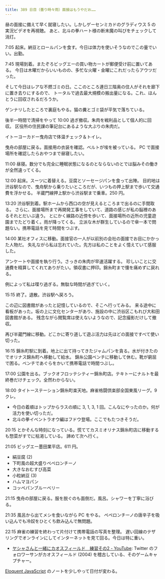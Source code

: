 ```yaml
---
title: 389 日目（曇り時々雨）面接はもうやだお……
---
```


昼の面接に備えて早く就寝したい。しかしゲーセンミカドのグラディウス 5 の実況ビデオを再視聴。
あと、北斗の拳ハート様の断末魔の叫びをチェックして消灯。

7:05 起床。納豆とロールパンを食す。今日は体力を使いそうなのでこの量でいい。出勤。

7:45 現場到着。またぞろビッグエーの買い物カートが郵便受け前に置いてある。
今日は木曜だからいいものの、多忙な火曜・金曜にこれだったらアウツだった。

そして今日はレアな不燃ゴミの日。ここのところ連日三階奥の住人がそれを廊下に置き去りにするので、
トータルで過去最大規模の搬出量になる。これ、ほんとうに回収されるだろうか。

ゲンナリしたところで裏庭もやる。猫の糞とゴミ袋が平気で落ちている。

後半一時間で清掃をやって 10:00 過ぎ撤収。朱肉を戦利品として個人的に回収。
区役所の住民課の筆記台にあるような大ぶりの朱肉だ。

イトーヨーカドー曳舟店で体温チェック＆トイレ。

曳舟の部屋に戻る。面接用の衣装を確認。ベルトが埃を被っている。
PC で面接場所を確認したらおやつまで昼寝したい。

11:00 昼寝。数分でも完全に睡眠状態になるのとならないのとでは脳みその働きが全然違ってくる。

12:00 起床。スーツに着替える。豆腐とソーセージパンを食って出陣。
目的地は渋谷駅なので、曳舟駅から乗りたいところだが、いつもの押上駅まで歩いて交通費を浮かせる。
半蔵門線押上駅から渋谷駅まで乗車。250 円。

13:20 渋谷駅到着。駅ホームから西口の空が見えるところまで出るのに手間取る。
さらに、面接場所まで再開発工事をしていて、道路の感じが私の脳裡のあるそれとだいぶ違う。
とにかく線路の近傍を歩いて、面接場所の近所の児童遊園までたどり着く。雨が降ってくる。
立派な木が群生しているので傘一本で問題ない。携帯電話を見て時間をつぶす。

14:00 某社オフィスに移動。面接官の一人が以前別の会社の面接でお目にかかった人物だ。
失礼ながら私は忘れていた。先方は私のことをよく憶えていて感服した。

アンケートや面接を執り行う。さっきの朱肉が早速活躍する。
珍しいことに交通費を精算してくれてありがたい。領収書に押印。錦糸町まで懐を痛めずに戻れる。

例によって私は喋り過ぎる。無駄な時間が過ぎていく。

15:15 終了。退散。渋谷駅へ戻ろう。

この辺に図書館があったと記憶しているので、そこへ行ってみる。
来る途中に看板があった。坂の上に文化センターがあり、施設の中に渋谷区こもれび大和田図書館がある。
残念ながら閲覧席は使えないようなので、記念撮影だけして撤収。

再び半蔵門線に移動。どこかに寄り道して遊ぶ活力は先ほどの面接ですべて使い切った。

16:15 錦糸町駅に到着。地上に出て持ってきたジャムパンを貪る。水が付きたのでオリナス錦糸町へ移動して給水。
錦糸公園ベンチに移動して休む。靴が窮屈で困る。ベンチであぐらをかいて携帯電話で時間つぶし。

17:00 公園を出る。ブックオフロッテシティー錦糸町店。テキトーにナルトを最終巻だけチェック。全然わからない。

18:00 タイトーステーション錦糸町楽天地。麻雀格闘倶楽部全国東風リーグ。9 クレ。

* 今日の着順はトップからラスの順に 3, 1, 3, 1 回。こんなにやったのか。何が活力を使い切っただ。
* 北斗の拳イベントラオウ編はフドウ登場。ここでもたつきそうだ。

20:15 とかそんな時刻になっている。慌ててカスミオリナス錦糸町店に移動するも惣菜がすでに枯渇している。
諦めて次へ行く。

21:05 ビッグエー墨田業平店。611 円。

* 絹豆腐 (2)
* 下町風の超大盛りペペロンチーノ
* 大きなおむすび高菜
* 小粒納豆 (3)
* ハムマヨパン
* コッペパンブルーベリー

21:15 曳舟の部屋に戻る。服を脱ぐのも面倒だ。風呂。シャワーを丁寧に浴びる。

21:35 風呂から出てメシを食いながら PC をやる。
ペペロンチーノの唐辛子を吸い込んでも冷奴をひとくち飲み込んで無問題。

22:15 麻雀の練習を終わって片付けて携帯電話の写真を整理。
遅い回線のテザリングでオンラインにしてインターネットを見て回る。今日は特に重い。

* [ヤシャさんと一緒にカオスフィールド　練習その2 - YouTube](https://www.youtube.com/watch?v=Ra6mpVxdzbw):
  Twitter のフォロワーサンがカオスフィールド (2004) を稽古している、そのゲームキャプチャー。

[Eloquent JavaScript][Haverbeke18] のノートを少しやって日付が変わる。

[Haverbeke18]: https://eloquentjavascript.net/

